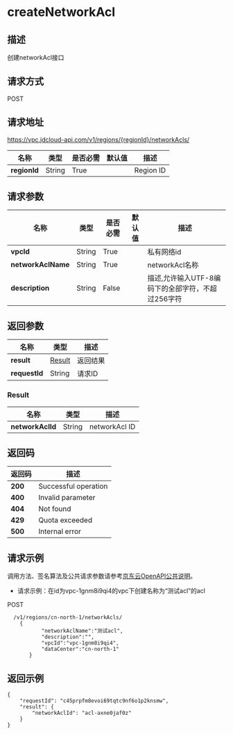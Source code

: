 # createNetworkAcl


## 描述
创建networkAcl接口

## 请求方式
POST

## 请求地址
https://vpc.jdcloud-api.com/v1/regions/{regionId}/networkAcls/

|名称|类型|是否必需|默认值|描述|
|---|---|---|---|---|
|**regionId**|String|True| |Region ID|

## 请求参数
|名称|类型|是否必需|默认值|描述|
|---|---|---|---|---|
|**vpcId**|String|True| |私有网络id|
|**networkAclName**|String|True| |networkAcl名称|
|**description**|String|False| |描述,允许输入UTF-8编码下的全部字符，不超过256字符|


## 返回参数
|名称|类型|描述|
|---|---|---|
|**result**|[Result](createNetworkAcl#user-content-result)|返回结果|
|**requestId**|String|请求ID|

### <div id="user-content-result">Result</div>
|名称|类型|描述|
|---|---|---|
|**networkAclId**|String|networkAcl ID|

## 返回码
|返回码|描述|
|---|---|
|**200**|Successful operation|
|**400**|Invalid parameter|
|**404**|Not found|
|**429**|Quota exceeded|
|**500**|Internal error|

## 请求示例

调用方法、签名算法及公共请求参数请参考[京东云OpenAPI公共说明](https://docs.jdcloud.com/common-declaration/api/introduction)。

- 请求示例：在id为vpc-1gnm8i9qi4的vpc下创建名称为“测试acl”的acl

POST
```
  /v1/regions/cn-north-1/networkAcls/
    {
           "networkAclName":"测试acl",
           "description":"",
           "vpcId":"vpc-1gnm8i9qi4",
           "dataCenter":"cn-north-1"
       }

```

## 返回示例
```
{
    "requestId": "c45prpfm8evoi69tqtc9nf6o1p2knsmw", 
    "result": {
        "networkAclId": "acl-axne0jaf0z"
    }
}
```
